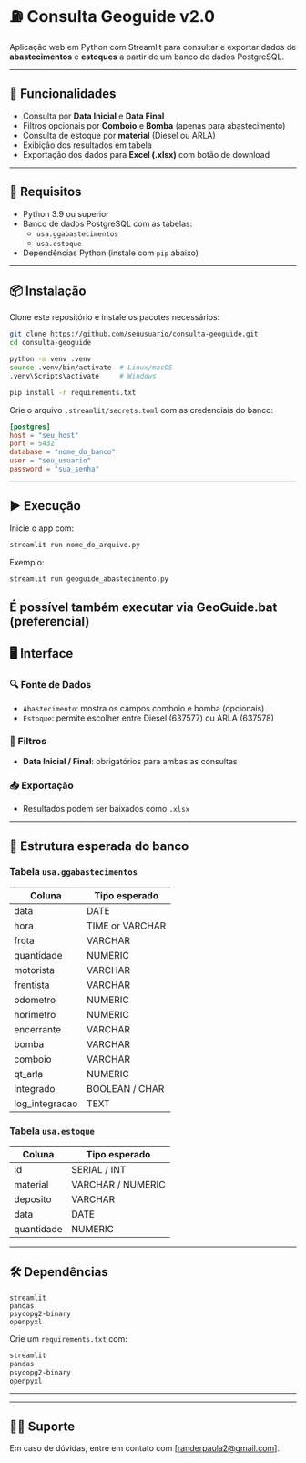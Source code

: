 
# ⛽ Consulta Geoguide v2.0

Aplicação web em Python com Streamlit para consultar e exportar dados de **abastecimentos** e **estoques** a partir de um banco de dados PostgreSQL.

---

## 🔧 Funcionalidades

- Consulta por **Data Inicial** e **Data Final**
- Filtros opcionais por **Comboio** e **Bomba** (apenas para abastecimento)
- Consulta de estoque por **material** (Diesel ou ARLA)
- Exibição dos resultados em tabela
- Exportação dos dados para **Excel (.xlsx)** com botão de download

---

## 🧱 Requisitos

- Python 3.9 ou superior
- Banco de dados PostgreSQL com as tabelas:
  - `usa.ggabastecimentos`
  - `usa.estoque`
- Dependências Python (instale com `pip` abaixo)

---

## 📦 Instalação

Clone este repositório e instale os pacotes necessários:

```bash
git clone https://github.com/seuusuario/consulta-geoguide.git
cd consulta-geoguide

python -m venv .venv
source .venv/bin/activate  # Linux/macOS
.venv\Scripts\activate     # Windows

pip install -r requirements.txt
```

Crie o arquivo `.streamlit/secrets.toml` com as credenciais do banco:

```toml
[postgres]
host = "seu_host"
port = 5432
database = "nome_do_banco"
user = "seu_usuario"
password = "sua_senha"
```

---

## ▶️ Execução

Inicie o app com:

```bash
streamlit run nome_do_arquivo.py
```

Exemplo:

```bash
streamlit run geoguide_abastecimento.py

```
É possível também executar via GeoGuide.bat (preferencial)
---

## 🖥️ Interface

### 🔍 Fonte de Dados

- `Abastecimento`: mostra os campos comboio e bomba (opcionais)
- `Estoque`: permite escolher entre Diesel (637577) ou ARLA (637578)

### 📅 Filtros

- **Data Inicial / Final**: obrigatórios para ambas as consultas

### 📤 Exportação

- Resultados podem ser baixados como `.xlsx`

---

## 📁 Estrutura esperada do banco

### Tabela `usa.ggabastecimentos`

| Coluna        | Tipo esperado      |
|---------------|--------------------|
| data          | DATE               |
| hora          | TIME or VARCHAR    |
| frota         | VARCHAR            |
| quantidade    | NUMERIC            |
| motorista     | VARCHAR            |
| frentista     | VARCHAR            |
| odometro      | NUMERIC            |
| horimetro     | NUMERIC            |
| encerrante    | VARCHAR            |
| bomba         | VARCHAR            |
| comboio       | VARCHAR            |
| qt_arla       | NUMERIC            |
| integrado     | BOOLEAN / CHAR     |
| log_integracao| TEXT               |

### Tabela `usa.estoque`

| Coluna     | Tipo esperado      |
|------------|--------------------|
| id         | SERIAL / INT       |
| material   | VARCHAR / NUMERIC  |
| deposito   | VARCHAR            |
| data       | DATE               |
| quantidade | NUMERIC            |

---

## 🛠️ Dependências

```text
streamlit
pandas
psycopg2-binary
openpyxl
```

Crie um `requirements.txt` com:

```txt
streamlit
pandas
psycopg2-binary
openpyxl
```

---

---

## 🙋‍♂️ Suporte

Em caso de dúvidas, entre em contato com [randerpaula2@gmail.com].
